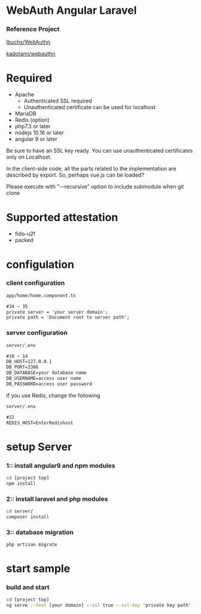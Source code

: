 # WebAuth Angular Laravel

### Reference Project
[lbuchs/WebAuthn](https://github.com/lbuchs/WebAuthn)

[kadotami/webauthn](https://github.com/kadotami/webauthn/blob/master/yii/controllers/api/AuthController.php)


# Required
- Apache
    - Authenticated SSL required
    - Unauthenticated certificate can be used for localhost
- MariaDB
- Redis (option)
- php7.3 or later
- nodejs 10.16 or later
- angular 9 or later

Be sure to have an SSL key ready.
You can use unauthenticated certificates only on Localhost.

In the client-side code, all the parts related to the implementation are described by export.
So, perhaps vue.js can be loaded?

Please execute with "--recursive" option to include submodule when git clone


# Supported attestation
* fido-u2f
* packed


# configulation
### client configuration

~~~cmd
app/home/home.component.ts

#34 ~ 35
private server = 'your server domain';
private path = 'Document root to server path';
~~~

### server configuration
~~~cmd
server/.env

#10 ~ 14
DB_HOST=127.0.0.1
DB_PORT=3306
DB_DATABASE=your database name
DB_USERNAME=access user name
DB_PASSWORD=access user password
~~~

If you use Redis, change the following
~~~cmd
server/.env

#22
REDIS_HOST=EnterRedishost
~~~

# setup Server

### 1:: install angular9 and npm modules
~~~cmd
cd [project top]
npm install
~~~

### 2:: install laravel and php modules
~~~cmd
cd server/
composer install
~~~

### 3:: database migration
~~~cmd
php artisan migrate
~~~


# start sample

### build and start
~~~cmd
cd [project top]
ng serve --host [your domain] --ssl true --ssl-key 'private key path' --ssl-cert 'cert path'
~~~
